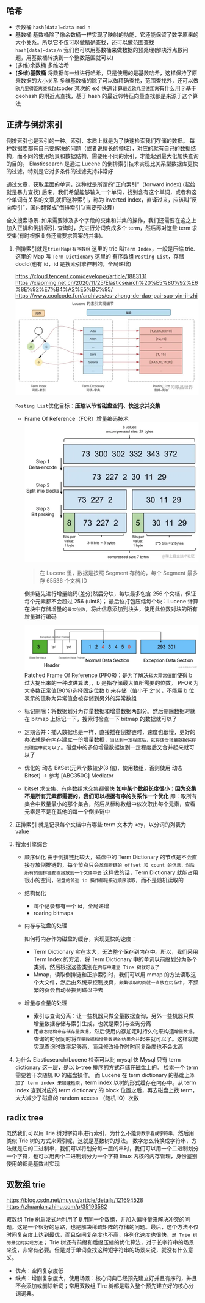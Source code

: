 ## 哈希

- 余数桶
  `hash[data]=data mod n`
- 基数桶
  基数桶除了像余数桶一样实现了映射的功能，它还能保留了数字原来的大小关系。所以它不仅可以做精确查找，还可以做范围查找
  `hash[data]=data/n`
  我们也可以用基数桶来做数据的预处理(解决浮点数问题，用基数桶转换到一个整数范围就可以)
- (多维)余数桶
  多维哈希
- **(多维)基数桶**
  将数据每一维进行哈希，只是使用的是基数哈希，这样保持了原来数据的大小关系
  多维基数桶的除了可以做精确查找，范围查找外，还可以做`欧几里得距离查找`(atcoder 某次的 ex)
  快速计算`最近欧几里德距离`有什么用？基于 geohash 的附近点查找，基于 hash 的最近邻特征向量查找都是来源于这个算法

## 正排与倒排索引

倒排索引也是索引的一种。索引，本质上就是为了快速检索我们存储的数据。
每种数据库都有自己要解决的问题（或者说擅长的领域），对应的就有自己的数据结构，而不同的使用场景和数据结构，需要用不同的索引，才能起到最大化加快查询的目的。
Elasticsearch 是通过 Lucene 的倒排索引技术实现比关系型数据库更快的过滤。特别是它对多条件的过滤支持非常好

通过文章，获取里面的单词，这种就是所谓的”正向索引”（forward index).(起始就是暴力查找)
后来，我们希望能够输入一个单词，找到含有这个单词，或者和这个单词有关系的文章,就把这种索引，称为 inverted index，直译过来，应该叫”反向索引”，国内翻译成”倒排索引”.(需要预处理)

全文搜索场景.
如果需要涉及多个字段的交集和并集的操作，我们还需要在这之上加入正排和倒排索引.
查询时，先进行分词变成多个 term，然后再对这些 term 求交集(有时根据业务还需要求答案的并集).

1. 倒排索引就是`trie+Map+有序数组`
   这里的 trie 叫`Term Index`，一般是压缩 trie.
   这里的 Map 叫 `Term Dictionary`
   这里的 有序数组 `Posting List`，存储 docId(也有 id，id 是搜索引擎控制的，全局递增)

   https://cloud.tencent.com/developer/article/1883131
   https://xiaoming.net.cn/2020/11/25/Elasticsearch%20%E5%80%92%E6%8E%92%E7%B4%A2%E5%BC%95/
   https://www.coolcode.fun/archives/es-zhong-de-dao-pai-suo-yin-ji-zhi
   ![Alt text](image.png)

   `Posting List`优化目标：**压缩以节省磁盘空间、快速求并交集**

   - Frame Of Reference（FOR）增量编码技术
     ![FOR编码](image-1.png)

     > 在 Lucene 里，数据是按照 Segment 存储的，每个 Segment 最多存 65536 个文档 ID

     倒排链先进行增量编码(差分)然后分块，每块最多包含 256 个文档，保证每个元素都不会超过 256 (uint8)；
     最后位打包压缩每个块：Lucene 计算在块中存储增量的`最大位数`，将此信息添加到块头，使用此位数对块的所有增量进行编码

     ![PFOR编码](image-2.png)
     Patched Frame Of Reference (PFOR)：是为了解决`较大异常值`而使得 b 过大提出来的一种改进算法，，b 是指存储最大值所需要的位数。 PFOR 为大多数正常值(90%)选择固定位数 b 来存储（值小于 2^b），不能用 b 位表示的值称为异常值会被存储到另外的异常数组

   - 标记删除：将数据划分为存量数据和增量数据两部分。然后删除数据时就在 bitmap 上标记一下，搜索时检查一下 bitmap 的数据就可以了
   - 定期合并：插入数据也是一样，直接插在倒排链时，速度也很慢，更好的办法就是在内存建立一份增量数据，`当达到一定程度后，就将这份增量数据保存到磁盘中就可以了`。磁盘中的多份增量数据达到一定程度后又合并起来就可以了
   - 优化的 动态 BitSet(元素个数较少(8 倍)，使用数组，否则使用 动态 Bitset) -> 参考 [ABC350G] Mediator
   - bitset 求交集、有序数组求交集都很快
     **如中某个数组长度很小：因为交集不是所有元素都需要的，我们可以根据有序的关系作一个优化**
     即：取所有集合中数量最小的那个集合，然后从标称数组中依次取出每个元素，查看元素是不是在其他的每一个倒排链中

2. 正排索引
   就是记录每个文档中有哪些 term
   文本为 key，以分词的列表为 value
3. 搜索引擎综合

   - 顺序优化
     由于倒排链比较大，磁盘中的 Term Dictionary 的节点是不会直接存放倒排链的，每个节点只会`放倒排链的 offset 和 count 的信息，然后所有的倒排链都直接放到一个文件中去`
     这样做的话，Term Dictionary 就能占用很小的空间，`磁盘的邻近 io 操作都是接近顺序读取`，而不是随机读取的
   - 结构优化
     - 每个记录都有一个 id，全局递增
     - roaring bitmaps
   - 内存与磁盘的处理

     如何将内存作为磁盘的缓存，实现更快的速度：

     - Term Dictionary 实在太大，无法整个保存到内存中。所以，我们采用 Term Index 的方法，将 Term Dictionary 中的单词以前缀划分为多个类别，然后根据这些类别在`内存中建立 Tire 树就可以了`
     - Mmap，读取倒排链和正排索引时，我们可以用 mmap 的方法读取这个大文件，然后由系统来控制换页，`频繁读取的页就一直放在内存中`，不频繁的页会自动替换到磁盘中去

   - 增量与全量的处理
     - 索引与查询分离：让一些机器只做全量数据查询，另外一些机器只做增量数据存储与索引生成，也就是索引与查询分离
     - 用`静态结构来存储存量数据`，然后使用内存加定时持久化来构造`增量数据`。
       查询的时候同时将`存量数据和增量数据的结果合并`起来就可以了。这样就能实现查询时效率足够高，而且修改操作时时间复杂度也不会太高

4. 为什么 Elasticsearch/Lucene 检索可以比 mysql 快
   Mysql 只有 term dictionary 这一层，是以 b-tree 排序的方式存储在磁盘上的。
   检索一个 term 需要若干次随机 IO 的磁盘操作。
   而 Lucene 在 term dictionary 的基础上`添加了 term index 来加速检索`，term index 以树的形式缓存在内存中。从 term index 查到对应的 term dictionary 的 block 位置之后，再去磁盘上找 term，大大减少了磁盘的 random access （随机 IO）次数

## radix tree

既然我们可以用 Trie 树对字符串进行索引，为什么不能`将数字看成字符串`，然后用类似 Trie 树的方式来索引呢，这就是基数树的想法。
数字怎么转换成字符串，方法就是它的二进制串，我们可以将划分每一层的串时，我们可以用一个二进制划分一个字符，也可以用两个二进制划分为一个字符
linux 内核的内存管理，身份鉴别使用的都是基数树实现

## 双数组 trie

https://blog.csdn.net/muyuu/article/details/121694528
https://zhuanlan.zhihu.com/p/35193582

双数组 Trie 树启发式地利用了复用同一个数组，并加入偏移量来解决冲突的问题。这是一个很好的思路，也是解决稀疏矩阵的存储的问题。最后，这个方法不仅时间复杂度上达到最优，而且空间复杂度也不高，序列化速度也很快，`是 Trie 树的最优的实现方法`；
Trie 树还有前缀和后缀压缩的优化算法，对于长字符串的场景来说，非常有必要。但是对于单词查找这种短字符串的场景来说，就没有什么意义。

- 优点：空间复杂度低
- 缺点：增删复杂度大，使用场景：核心词典已经预先建立好并且有序的，并且不会添加或删除新词；常用双数组 Tire 树都是载入整个预先建立好的核心分词词典。

